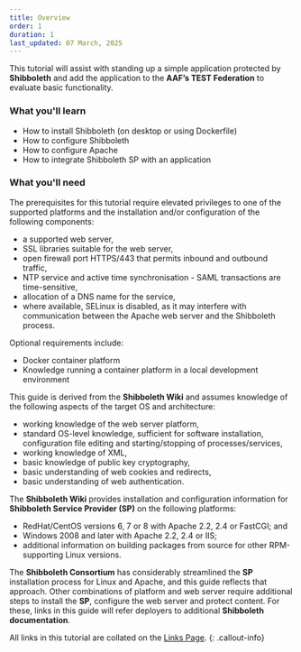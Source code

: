 ```yaml
---
title: Overview
order: 1
duration: 1
last_updated: 07 March, 2025
---
```


This tutorial will assist with standing up a simple application protected by **Shibboleth** and add the application
to the **AAF’s TEST Federation** to evaluate basic functionality.

### What you'll learn
- How to install Shibboleth (on desktop or using Dockerfile)
- How to configure Shibboleth
- How to configure Apache
- How to integrate Shibboleth SP with an application

### What you'll need

The prerequisites for this tutorial require elevated privileges to one of the supported platforms and the installation 
and/or configuration of the following components:

- a supported web server, 
- SSL libraries suitable for the web server,
- open firewall port HTTPS/443 that permits inbound and outbound traffic,
- NTP service and active time synchronisation - SAML transactions are time-sensitive,
- allocation of a DNS name for the service,
- where available, SELinux is disabled, as it may interfere with communication between the Apache web server and 
the Shibboleth process.

Optional requirements include:
- Docker container platform
- Knowledge running a container platform in a local development environment

This guide is derived from the **Shibboleth Wiki** and assumes knowledge of the following aspects of the target OS and
architecture:

- working knowledge of the web server platform,
- standard OS-level knowledge, sufficient for software installation, configuration file editing and starting/stopping of processes/services,
- working knowledge of XML,
- basic knowledge of public key cryptography,
- basic understanding of web cookies and redirects,
- basic understanding of web authentication.

The **Shibboleth Wiki** provides installation and configuration information for **Shibboleth Service Provider (SP)** on
the following platforms:

- RedHat/CentOS versions 6, 7 or 8 with Apache 2.2, 2.4 or FastCGI; and
- Windows 2008 and later with Apache 2.2, 2.4 or IIS;
- additional information on building packages from source for other RPM-supporting Linux versions.


The **Shibboleth Consortium** has considerably streamlined the **SP** installation process for Linux and Apache, and
this guide reflects that approach. Other combinations of platform and web server require additional steps to install
the **SP**, configure the web server and protect content. For these, links in this guide will refer deployers to
additional **Shibboleth documentation**.

All links in this tutorial are collated on the [Links Page](/saml-integration/10-links).
{: .callout-info}